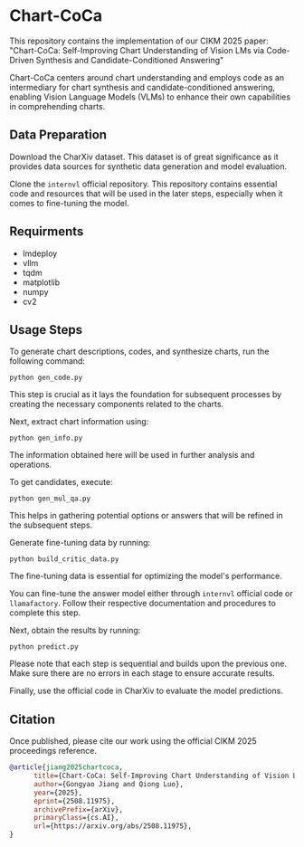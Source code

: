 # Chart-CoCa
This repository contains the implementation of our CIKM 2025 paper:
"Chart-CoCa: Self-Improving Chart Understanding of Vision LMs via Code-Driven Synthesis and Candidate-Conditioned Answering"

Chart-CoCa centers around chart understanding and employs code as an intermediary for chart synthesis and candidate-conditioned answering, enabling Vision Language Models (VLMs) to enhance their own capabilities in comprehending charts.

## Data Preparation

Download the CharXiv dataset. This dataset is of great significance as it provides data sources for synthetic data generation and model evaluation.

Clone the `internvl` official repository. This repository contains essential code and resources that will be used in the later steps, especially when it comes to fine-tuning the model.

## Requirments
- lmdeploy
- vllm
- tqdm
- matplotlib
- numpy
- cv2

## Usage Steps

To generate chart descriptions, codes, and synthesize charts, run the following command:



```
python gen_code.py
```

This step is crucial as it lays the foundation for subsequent processes by creating the necessary components related to the charts.

Next, extract chart information using:



```
python gen_info.py
```

The information obtained here will be used in further analysis and operations.

To get candidates, execute:



```
python gen_mul_qa.py
```

This helps in gathering potential options or answers that will be refined in the subsequent steps.

Generate fine-tuning data by running:



```
python build_critic_data.py
```

The fine-tuning data is essential for optimizing the model's performance.

You can fine-tune the answer model either through `internvl` official code or `llamafactory`. Follow their respective documentation and procedures to complete this step.

Next, obtain the results by running:



```
python predict.py
```

Please note that each step is sequential and builds upon the previous one. Make sure there are no errors in each stage to ensure accurate results.


Finally, use the official code in CharXiv to evaluate the model predictions.



## Citation
Once published, please cite our work using the official CIKM 2025 proceedings reference.
```bib
@article{jiang2025chartcoca,
      title={Chart-CoCa: Self-Improving Chart Understanding of Vision LMs via Code-Driven Synthesis and Candidate-Conditioned Answering}, 
      author={Gongyao Jiang and Qiong Luo},
      year={2025},
      eprint={2508.11975},
      archivePrefix={arXiv},
      primaryClass={cs.AI},
      url={https://arxiv.org/abs/2508.11975}, 
}
```
